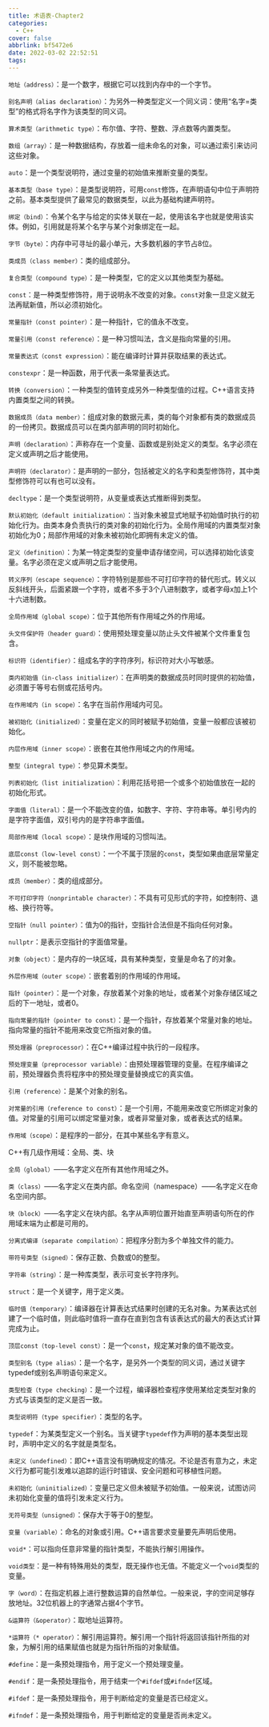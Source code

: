 ```yaml
---
title: 术语表-Chapter2
categories:
  - C++
cover: false
abbrlink: bf5472e6
date: 2022-03-02 22:52:51
tags:
---
```


`地址（address）`：是一个数字，根据它可以找到内存中的一个字节。

`别名声明（alias declaration）`：为另外一种类型定义一个同义词：使用“名字=类型”的格式将名字作为该类型的同义词。

`算术类型（arithmetic type）`：布尔值、字符、整数、浮点数等内置类型。

`数组（array）`：是一种数据结构，存放着一组未命名的对象，可以通过索引来访问这些对象。

`auto`：是一个类型说明符，通过变量的初始值来推断变量的类型。

`基本类型（base type）`：是类型说明符，可用`const`修饰，在声明语句中位于声明符之前。基本类型提供了最常见的数据类型，以此为基础构建声明符。

`绑定（bind）`：令某个名字与给定的实体关联在一起，使用该名字也就是使用该实体。例如，引用就是将某个名字与某个对象绑定在一起。

`字节（byte）`：内存中可寻址的最小单元，大多数机器的字节占8位。

`类成员（class member）`：类的组成部分。

`复合类型（compound type）`：是一种类型，它的定义以其他类型为基础。

`const`：是一种类型修饰符，用于说明永不改变的对象。`const`对象一旦定义就无法再赋新值，所以必须初始化。

`常量指针（const pointer）`：是一种指针，它的值永不改变。

`常量引用（const reference）`：是一种习惯叫法，含义是指向常量的引用。

`常量表达式（const expression）`：能在编译时计算并获取结果的表达式。

`constexpr`：是一种函数，用于代表一条常量表达式。

`转换（conversion）`：一种类型的值转变成另外一种类型值的过程。C++语言支持内置类型之间的转换。

`数据成员（data member）`：组成对象的数据元素，类的每个对象都有类的数据成员的一份拷贝。数据成员可以在类内部声明的同时初始化。

`声明（declaration）`：声称存在一个变量、函数或是别处定义的类型。名字必须在定义或声明之后才能使用。

`声明符（declarator）`：是声明的一部分，包括被定义的名字和类型修饰符，其中类型修饰符可以有也可以没有。

`decltype`：是一个类型说明符，从变量或表达式推断得到类型。

`默认初始化（default initialization）`：当对象未被显式地赋予初始值时执行的初始化行为。由类本身负责执行的类对象的初始化行为。全局作用域的内置类型对象初始化为0；局部作用域的对象未被初始化即拥有未定义的值。

`定义（definition）`：为某一特定类型的变量申请存储空间，可以选择初始化该变量。名字必须在定义或声明之后才能使用。

`转义序列（escape sequence）`：字符特别是那些不可打印字符的替代形式。转义以反斜线开头，后面紧跟一个字符，或者不多于3个八进制数字，或者字母x加上1个十六进制数。

`全局作用域（global scope）`：位于其他所有作用域之外的作用域。

`头文件保护符（header guard）`：使用预处理变量以防止头文件被某个文件重复包含。

`标识符（identifier）`：组成名字的字符序列，标识符对大小写敏感。

`类内初始值（in-class initializer）`：在声明类的数据成员时同时提供的初始值，必须置于等号右侧或花括号内。

`在作用域内（in scope）`：名字在当前作用域内可见。

`被初始化（initialized）`：变量在定义的同时被赋予初始值，变量一般都应该被初始化。

`内层作用域（inner scope）`：嵌套在其他作用域之内的作用域。

`整型（integral type）`：参见算术类型。

`列表初始化（list initialization）`：利用花括号把一个或多个初始值放在一起的初始化形式。

`字面值（literal）`：是一个不能改变的值，如数字、字符、字符串等。单引号内的是字符字面值，双引号内的是字符串字面值。

`局部作用域（local scope）`：是块作用域的习惯叫法。

`底层const（low-level const）`：一个不属于顶层的`const`，类型如果由底层常量定义，则不能被忽略。

`成员（member）`：类的组成部分。

`不可打印字符（nonprintable character）`：不具有可见形式的字符，如控制符、退格、换行符等。

`空指针（null pointer）`：值为0的指针，空指针合法但是不指向任何对象。

`nullptr`：是表示空指针的字面值常量。

`对象（object）`：是内存的一块区域，具有某种类型，变量是命名了的对象。

`外层作用域（outer scope）`：嵌套着别的作用域的作用域。

`指针（pointer）`：是一个对象，存放着某个对象的地址，或者某个对象存储区域之后的下一地址，或者0。

`指向常量的指针（pointer to const）`：是一个指针，存放着某个常量对象的地址。指向常量的指针不能用来改变它所指对象的值。

`预处理器（preprocessor）`：在C++编译过程中执行的一段程序。

`预处理变量（preprocessor variable）`：由预处理器管理的变量。在程序编译之前，预处理器负责将程序中的预处理变量替换成它的真实值。

`引用（reference）`：是某个对象的别名。

`对常量的引用（reference to const）`：是一个引用，不能用来改变它所绑定对象的值。对常量的引用可以绑定常量对象，或者非常量对象，或者表达式的结果。

`作用域（scope）`：是程序的一部分，在其中某些名字有意义。

C++有几级作用域：全局、类、块

`全局（global）`——名字定义在所有其他作用域之外。

`类（class）`——名字定义在类内部。命名空间（namespace）——名字定义在命名空间内部。

`块（block）`——名字定义在块内部。名字从声明位置开始直至声明语句所在的作用域末端为止都是可用的。

`分离式编译（separate compilation）`：把程序分割为多个单独文件的能力。

`带符号类型（signed）`：保存正数、负数或0的整型。

`字符串（string）`：是一种库类型，表示可变长字符序列。

`struct`：是一个关键字，用于定义类。

`临时值（temporary）`：编译器在计算表达式结果时创建的无名对象。为某表达式创建了一个临时值，则此临时值将一直存在直到包含有该表达式的最大的表达式计算完成为止。

`顶层const（top-level const）`：是一个`const`，规定某对象的值不能改变。

`类型别名（type alias）`：是一个名字，是另外一个类型的同义词，通过关键字typedef或别名声明语句来定义。

`类型检查（type checking）`：是一个过程，编译器检查程序使用某给定类型对象的方式与该类型的定义是否一致。

`类型说明符（type specifier）`：类型的名字。

`typedef`：为某类型定义一个别名。当关键字`typedef`作为声明的基本类型出现时，声明中定义的名字就是类型名。

`未定义（undefined）`：即C++语言没有明确规定的情况。不论是否有意为之，未定义行为都可能引发难以追踪的运行时错误、安全问题和可移植性问题。

`未初始化（uninitialized）`：变量已定义但未被赋予初始值。一般来说，试图访问未初始化变量的值将引发未定义行为。

`无符号类型（unsigned）`：保存大于等于0的整型。

`变量（variable）`：命名的对象或引用。C++语言要求变量要先声明后使用。

`void*`：可以指向任意非常量的指针类型，不能执行解引用操作。

`void类型`：是一种有特殊用处的类型，既无操作也无值。不能定义一个`void`类型的变量。

`字（word）`：在指定机器上进行整数运算的自然单位。一般来说，字的空间足够存放地址。32位机器上的字通常占据4个字节。

`&运算符（&operator）`：取地址运算符。

`*运算符（* operator）`：解引用运算符。解引用一个指针将返回该指针所指的对象，为解引用的结果赋值也就是为指针所指的对象赋值。

`#define`：是一条预处理指令，用于定义一个预处理变量。

`#endif`：是一条预处理指令，用于结束一个`#ifdef`或`#ifndef`区域。

`#ifdef`：是一条预处理指令，用于判断给定的变量是否已经定义。

`#ifndef`：是一条预处理指令，用于判断给定的变量是否尚未定义。